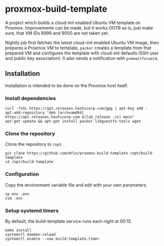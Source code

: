 # proxmox-build-template

A project which builds a cloud-init enabled Ubuntu VM template on Proxmox. Improvements can be made, but it works OOTB as is, just make sure, that VM IDs 8999 and 9000 are not taken yet.

Nightly job first fetches the latest cloud-init enabled Ubuntu VM image, then prepares a Proxmox VM to template, `packer` creates a template from that prepared VM and configures the template with cloud-init defaults (SSH user and public key association). It also sends a notification with `pvemailforward`.

## Installation

Installation is intended to be done on the Proxmox host itself.

### Install dependencies

```
curl -fsSL https://apt.releases.hashicorp.com/gpg | apt-key add -
apt-add-repository "deb [arch=amd64] https://apt.releases.hashicorp.com $(lsb_release -cs) main"
apt-get update && apt-get install packer libguestfs-tools wget
```

### Clone the repository

Clone the repository to `/opt`.

```
git clone https://github.com/mfin/proxmox-build-template /opt/build-template
cd /opt/build-template
```

### Configuration

Copy the environment variable file and edit with your own parameters.

```
cp env .env
vim .env
```

### Setup systemd timers
By default, the build-template service runs each night at 00:15.

```
make install
systemctl daemon-reload
systemctl enable --now build-template.timer
```

